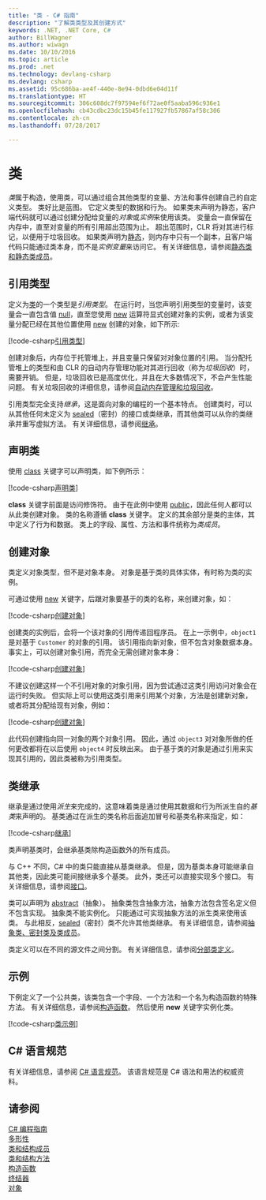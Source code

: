 ```yaml
---
title: "类 - C# 指南"
description: "了解类类型及其创建方式"
keywords: .NET, .NET Core, C#
author: BillWagner
ms.author: wiwagn
ms.date: 10/10/2016
ms.topic: article
ms.prod: .net
ms.technology: devlang-csharp
ms.devlang: csharp
ms.assetid: 95c686ba-ae4f-440e-8e94-0dbd6e04d11f
ms.translationtype: HT
ms.sourcegitcommit: 306c608dc7f97594ef6f72ae0f5aaba596c936e1
ms.openlocfilehash: cb43cdbc23dc15b45fe117927fb57867af58c306
ms.contentlocale: zh-cn
ms.lasthandoff: 07/28/2017

---
```


# <a name="classes"></a>类
*类*属于构造，使用类，可以通过组合其他类型的变量、方法和事件创建自己的自定义类型。 类好比是蓝图。 它定义类型的数据和行为。 如果类未声明为静态，客户端代码就可以通过创建分配给变量的*对象*或*实例*来使用该类。 变量会一直保留在内存中，直至对变量的所有引用超出范围为止。 超出范围时，CLR 将对其进行标记，以便用于垃圾回收。 如果类声明为[静态](https://msdn.microsoft.com/library/98f28cdx.aspx)，则内存中只有一个副本，且客户端代码只能通过类本身，而不是*实例变量*来访问它。 有关详细信息，请参阅[静态类和静态类成员](https://msdn.microsoft.com/library/79b3xss3.aspx)。  

## <a name="reference-types"></a>引用类型  
定义为[类](https://msdn.microsoft.com/library/0b0thckt.aspx)的一个类型是*引用类型*。 在运行时，当您声明引用类型的变量时，该变量会一直包含值 [null](https://msdn.microsoft.com/library/edakx9da.aspx)，直至您使用 [new](https://msdn.microsoft.com/library/51y09td4.aspx) 运算符显式创建对象的实例，或者为该变量分配已经在其他位置使用 [new](https://msdn.microsoft.com/library/51y09td4.aspx) 创建的对象，如下所示:  

[!code-csharp[引用类型](../../samples/snippets/csharp/concepts/classes/reference-type.cs)]
  
创建对象后，内存位于托管堆上，并且变量只保留对对象位置的引用。 当分配托管堆上的类型和由 CLR 的自动内存管理功能对其进行回收（称为*垃圾回收*）时，需要开销。 但是，垃圾回收已是高度优化，并且在大多数情况下，不会产生性能问题。 有关垃圾回收的详细信息，请参阅[自动内存管理和垃圾回收](../standard/garbage-collection/gc.md)。  
  
引用类型完全支持*继承*，这是面向对象的编程的一个基本特点。 创建类时，可以从其他任何未定义为 [sealed](https://msdn.microsoft.com/library/88c54tsw.aspx)（密封）的接口或类继承，而其他类可以从你的类继承并重写虚拟方法。 有关详细信息，请参阅[继承](https://msdn.microsoft.com/library/ms173149.aspx)。

## <a name="declaring-classes"></a>声明类  
使用 [class](https://msdn.microsoft.com/library/0b0thckt.aspx) 关键字可以声明类，如下例所示：  
  
[!code-csharp[声明类](../../samples/snippets/csharp/concepts/classes/declaring-classes.cs)]  
  
**class** 关键字前面是访问修饰符。 由于在此例中使用 [public](https://msdn.microsoft.com/library/yzh058ae.aspx)，因此任何人都可以从此类创建对象。 类的名称遵循 **class** 关键字。 定义的其余部分是类的主体，其中定义了行为和数据。 类上的字段、属性、方法和事件统称为*类成员*。  
  
## <a name="creating-objects"></a>创建对象  
类定义对象类型，但不是对象本身。 对象是基于类的具体实体，有时称为类的实例。  
  
可通过使用 [new](https://msdn.microsoft.com/library/51y09td4.aspx) 关键字，后跟对象要基于的类的名称，来创建对象，如：  
  
[!code-csharp[创建对象](../../samples/snippets/csharp/concepts/classes/creating-objects.cs)]   
  
创建类的实例后，会将一个该对象的引用传递回程序员。 在上一示例中，`object1` 是对基于 `Customer` 的对象的引用。 该引用指向新对象，但不包含对象数据本身。 事实上，可以创建对象引用，而完全无需创建对象本身：  
  
[!code-csharp[创建对象](../../samples/snippets/csharp/concepts/classes/creating-objects2.cs)]  
  
不建议创建这样一个不引用对象的对象引用，因为尝试通过这类引用访问对象会在运行时失败。 但实际上可以使用这类引用来引用某个对象，方法是创建新对象，或者将其分配给现有对象，例如：  
  
[!code-csharp[创建对象](../../samples/snippets/csharp/concepts/classes/creating-objects3.cs)]  
  
此代码创建指向同一对象的两个对象引用。 因此，通过 `object3` 对对象所做的任何更改都将在以后使用 `object4` 时反映出来。 由于基于类的对象是通过引用来实现其引用的，因此类被称为引用类型。  
  
## <a name="class-inheritance"></a>类继承  
继承是通过使用*派生*来完成的，这意味着类是通过使用其数据和行为所派生自的*基类*来声明的。 基类通过在派生的类名称后面追加冒号和基类名称来指定，如：  
  
[!code-csharp[继承](../../samples/snippets/csharp/concepts/classes/inheritance.cs)]  
  
类声明基类时，会继承基类除构造函数外的所有成员。  
  
与 C++ 不同，C# 中的类只能直接从基类继承。 但是，因为基类本身可能继承自其他类，因此类可能间接继承多个基类。 此外，类还可以直接实现多个接口。 有关详细信息，请参阅[接口](programming-guide/interfaces/index.md)。  
  
类可以声明为 [abstract](https://msdn.microsoft.com/library/sf985hc5.aspx)（抽象）。 抽象类包含抽象方法，抽象方法包含签名定义但不包含实现。 抽象类不能实例化。 只能通过可实现抽象方法的派生类来使用该类。 与此相反，[sealed](https://msdn.microsoft.com/library/88c54tsw.aspx)（密封）类不允许其他类继承。 有关详细信息，请参阅[抽象类、密封类及类成员](https://msdn.microsoft.com/library/ms173150.aspx)。  
  
类定义可以在不同的源文件之间分割。 有关详细信息，请参阅[分部类定义](https://msdn.microsoft.com/library/wa80x488.aspx)。  
  
 
## <a name="example"></a>示例
下例定义了一个公共类，该类包含一个字段、一个方法和一个名为构造函数的特殊方法。 有关详细信息，请参阅[构造函数](https://msdn.microsoft.com/library/ace5hbzh.aspx)。 然后使用 **new** 关键字实例化类。

[!code-csharp[类示例](../../samples/snippets/csharp/concepts/classes/class-example.cs)]  
  
## <a name="c-language-specification"></a>C# 语言规范  
有关详细信息，请参阅 [C# 语言规范](https://msdn.microsoft.com/library/ms228593.aspx)。 该语言规范是 C# 语法和用法的权威资料。
  
## <a name="see-also"></a>请参阅  
[C# 编程指南](https://msdn.microsoft.com/library/67ef8sbd.aspx)   
[多形性](https://msdn.microsoft.com/library/ms173152.aspx)   
[类和结构成员](https://msdn.microsoft.com/library/ms173113.aspx)   
[类和结构方法](https://msdn.microsoft.com/library/ms173114.aspx)   
[构造函数](https://msdn.microsoft.com/library/ace5hbzh.aspx)   
[终结器](https://msdn.microsoft.com/library/66x5fx1b.aspx)   
[对象](https://msdn.microsoft.com/library/ms173110.aspx)


